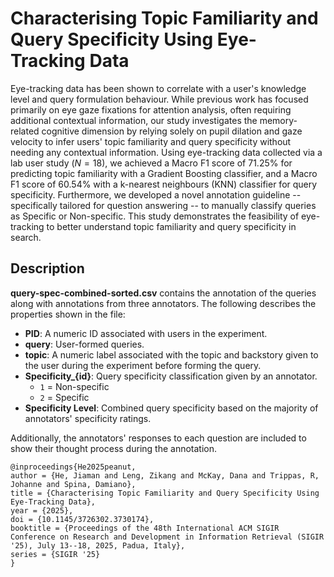 # Characterising Topic Familiarity and Query Specificity Using Eye-Tracking Data
Eye-tracking data has been shown to correlate with a user's knowledge level and query formulation behaviour. While previous work has focused primarily on eye gaze fixations for attention analysis, often requiring additional contextual information, our study investigates the memory-related cognitive dimension by relying solely on pupil dilation and gaze velocity to infer users' topic familiarity and query specificity without needing any contextual information. Using eye-tracking data collected via a lab user study ($N=18$), we achieved a Macro F1 score of 71.25% for predicting topic familiarity with a Gradient Boosting classifier, and a Macro F1 score of 60.54% with a k-nearest neighbours (KNN) classifier for query specificity. Furthermore, we developed a novel annotation guideline -- specifically tailored for question answering -- to manually classify queries as Specific or Non-specific. This study demonstrates the feasibility of eye-tracking to better understand topic familiarity and query specificity in search.

## Description 

**query-spec-combined-sorted.csv** contains the annotation of the queries along with annotations from three annotators. The following describes the properties shown in the file:  

- **PID**: A numeric ID associated with users in the experiment.  
- **query**: User-formed queries.  
- **topic**: A numeric label associated with the topic and backstory given to the user during the experiment before forming the query.  
- **Specificity_{id}**: Query specificity classification given by an annotator.  
  - `1` = Non-specific  
  - `2` = Specific  
- **Specificity Level**: Combined query specificity based on the majority of annotators' specificity ratings.  

Additionally, the annotators' responses to each question are included to show their thought process during the annotation.  

```
@inproceedings{He2025peanut,
author = {He, Jiaman and Leng, Zikang and McKay, Dana and Trippas, R, Johanne and Spina, Damiano},
title = {Characterising Topic Familiarity and Query Specificity Using Eye-Tracking Data},
year = {2025},
doi = {10.1145/3726302.3730174},
booktitle = {Proceedings of the 48th International ACM SIGIR Conference on Research and Development in Information Retrieval (SIGIR '25), July 13--18, 2025, Padua, Italy},
series = {SIGIR '25}
}
```
